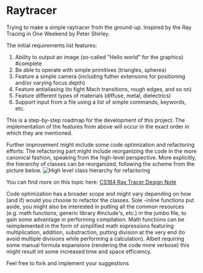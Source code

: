 # Raytracer
Trying to make a simple raytracer from the ground-up. Inspired by the Ray Tracing in One Weekend by Peter Shirley.

The initial requirements list features:
1. Ability to output an image (so-called "Hello world" for the graphics) #complete
2. Be able to operate with simple primitives (triangles, spheres)
3. Feature a simple camera (including futher extensions for positioning and/or varying focus depth)
4. Feature antialiasing (to fight Mach transitions, rough edges, and so on)
5. Feature different types of materials (diffuse, metal, dielectrics)
6. Support input from a file using a list of simple commands, keywords, etc.

This is a step-by-step roadmap for the development of this project. 
The implementation of the features from above will occur in the exact order in which they are mentioned.

Further improvement might include some code optimization and refactoring efforts:
  The refactoring part might include reorganizing the code in the more canonical fashion, 
  speaking from the high-level perspective. More explicitly, the hierarchy of classes can
  be reorganized, following the scheme from the picture below.
  ![](https://inst.eecs.berkeley.edu//~cs184/fa09/resources/raytracing.files/raytracer.png "High level class hierarchy for refactoring")
  
  You can find more on this topic here: [CS184 Ray Tracer Design Note](https://link-url-here.org)
  
  Code optimization has a broader scope and might vary depending on how (and if) would you 
  choose to refactor the classes. Sole -inline functions put aside, you might also be 
  interested in putting all the common resources (e.g. math functions, generic library 
  #include's, etc.) in the jumbo file, to gain some advantage in performing compilation.
  Math functions can be reimplemented in the form of simplified math expressions featuring 
  multiplication, addition, substraction, putting division at the very end (to avoid 
  multiple divisions while performing a calculation). Albeit requiring some manual formula
  expansions (rendering the code more verbose) this might result int some increased time and
  space efficiency.
  
Feel free to fork and implement your suggestions
